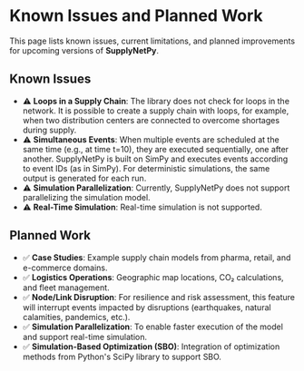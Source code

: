 # Known Issues and Planned Work

This page lists known issues, current limitations, and planned improvements for upcoming versions of **SupplyNetPy**.

## Known Issues

- ⚠️ **Loops in a Supply Chain**: The library does not check for loops in the network. It is possible to create a supply chain with loops, for example, when two distribution centers are connected to overcome shortages during supply.  
- ⚠️ **Simultaneous Events**: When multiple events are scheduled at the same time (e.g., at time t=10), they are executed sequentially, one after another. SupplyNetPy is built on SimPy and executes events according to event IDs (as in SimPy). For deterministic simulations, the same output is generated for each run.  
- ⚠️ **Simulation Parallelization**: Currently, SupplyNetPy does not support parallelizing the simulation model.  
- ⚠️ **Real-Time Simulation**: Real-time simulation is not supported.  

## Planned Work

- ✅ **Case Studies**: Example supply chain models from pharma, retail, and e-commerce domains.  
- ✅ **Logistics Operations**: Geographic map locations, CO₂ calculations, and fleet management.  
- ✅ **Node/Link Disruption**: For resilience and risk assessment, this feature will interrupt events impacted by disruptions (earthquakes, natural calamities, pandemics, etc.).  
- ✅ **Simulation Parallelization**: To enable faster execution of the model and support real-time simulation.  
- ✅ **Simulation-Based Optimization (SBO)**: Integration of optimization methods from Python's SciPy library to support SBO.  